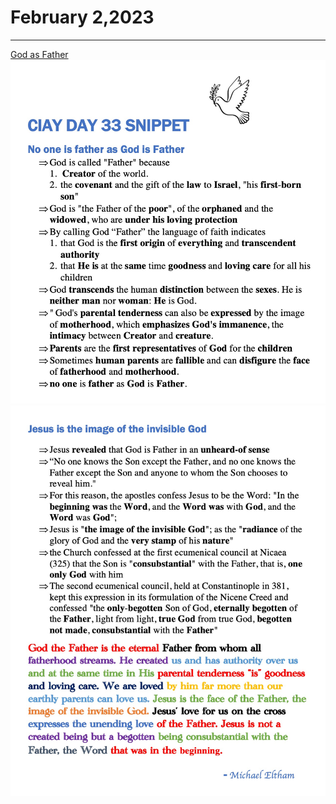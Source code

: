 # February 2,2023
---

[God as Father](https://youtu.be/OTszf9eOiHY)
![Day 33 Snippet1](https://github.com/fernal73/CIAY/blob/main/Day33Snippet1.jpg?raw=true)
![Day 33 Snippet2](https://github.com/fernal73/CIAY/blob/main/Day33Snippet2.jpg?raw=true)
